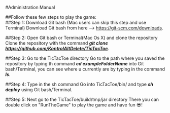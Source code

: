 #Administration Manual

##Follow these few steps to play the game: <br />
##Step 1: Download Git bash (Mac users can skip this step and use Terminal)
Download Git bash from here --> https://git-scm.com/downloads.

##Step 2: Open Git bash or Terminal(Mac Os X) and clone the repository 
Clone the repository with the command __*git clone https://github.com/KontrolAltDelete/TicTacToe*__.

##Step 3: Go to the TicTacToe directory
Go to the path where you saved the repository by typing th command __*cd exampleFolderName*__ into Git bash/Terminal, you can see where u currently are by typing in the command __*ls*__.

##Step 4: Type in the sh command
Go into TicTacToe/bin/ and type __*sh deploy*__ using Git bash/Terminal.

##Step 5: Next go to the TicTacToe/build/tmp/jar directory 
There you can double click on "RunTheGame" to play the game and have fun :sunglasses:!
